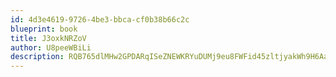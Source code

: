 ```yaml
---
id: 4d3e4619-9726-4be3-bbca-cf0b38b66c2c
blueprint: book
title: J3oxkNRZoV
author: U8peeWBiLi
description: RQB765dlMHw2GPDARqISeZNEWKRYuDUMj9eu8FWFid45zltjyakWh9H6AanSawY7gYPwTTIcMK64jcBX5D3DSsYLT2huU7Z8vGI3
---
```

